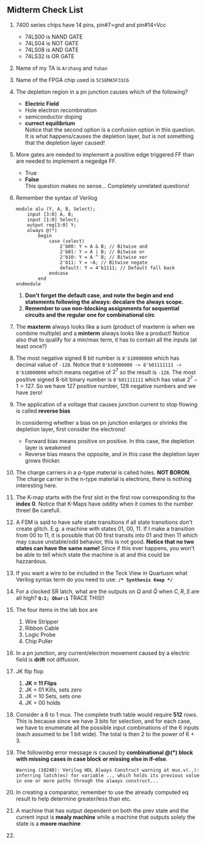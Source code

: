 ## Midterm Check List
1. 7400 series chips have 14 pins, pin#7=gnd and pin#14=Vcc  
    - 74LS00 is NAND GATE
    - 74LS04 is NOT GATE
    - 74LS08 is AND GATE
    - 74LS32 is OR GATE
2. Name of my TA is `Arzhang` and `Yuhan`
3. Name of the FPGA chip used is `5CSEMA5F31C6`
4. The depletion region in a pn junction causes which of the following?
    - **Electric Field**
    - Hole electron recombination
    - semiconductor doping
    - **currect equilibrium**  
    Notice that the second option is a confusion option in this question. It is what happens/causes the depletion layer, but is not something that the depletion layer caused!
5. More gates are needed to implement a positive edge triggered FF than are needed to implement a negedge FF.
    - True
    - **False**  
    This question makes no sense... Completely unrelated questions!  
6. Remember the syntax of Verilog
    ``````
    module alu (Y, A, B, Select);
        input [3:0] A, B;
        input [1:0] Select;
        output reg[3:0] Y;
        always @(*)
            begin
                case (select)
                    2'b00: Y = A & B; // Bitwise and
                    2'b01: Y = A | B; // Bitwise or
                    2'b10: Y = A ^ B; // Bitwise xor
                    2'b11: Y = ~A; // Bitwise negate
                    default: Y = 4'b1111; // Default fall back
                endcase
            end
    endmodule
    ``````  
    1. **Don't forget the default case, and note the begin and end statements following the always: decalare the always scope.**
    2. **Remember to use non-blocking assignments for sequential circuits and the regular one for combinational circ**
7. The **maxterm** always looks like a sum (product of maxterm is when we combine multiple) and a **minterm** always looks like a product! Notice also that to qualify for a min/max term, it has to contain all the inputs (at least once?)
8. The most negative signed 8 bit number is `8'b10000000` which has decimal value of `-128`. Notice that `8'b10000000 -> 8'b01111111 -> 8'b10000000` which means negative of $2^7$ so the result is `-128`. The most positive signed 8-bit binary number is `8'b01111111` which has value $2^7 - 1 = 127$. So we have 127 positive number, 128 negative numbers and we have zero!
9. The application of a voltage that causes junction current to stop flowing is called **reverse bias**  
  
    In considering whether a bias on pn junction enlarges or shrinks the depletion layer, first consider the electrons! 
   - Forward bias means positive on positive. In this case, the depletion layer is weakened
   - Reverse bias means the opposite, and in this case the depletion layer grows thicker.
10. The charge carriers in a p-type material is called holes. **NOT BORON**. The charge carrier in the n-type material is electrons, there is nothing interesting here. 
11. The K-map starts with the first slot in the first row corresponding to the **index 0**. Notice that K-Maps have oddity when it comes to the number three! Be carefull.
12. A FSM is said to have safe state transitions if all state transitions don't create glitch. E.g. a machine with states 01, 00, 11. If I make a transition from 00 to 11, it is possible that 00 first transits into 01 and then 11 which may cause unstable/odd behavior, this is not good. **Notice that no two states can have the same name!** Since if this ever happens, you won't be able to tell which state the machine is at and this could be hazzardous.
13. If you want a wire to be included in the Teck View in Quartusm what Verilog syntax term do you need to use: **```/* Synthesis Keep */```**
14. For a clocked SR latch, what are the outputs on $Q$ and $\bar{Q}$ when $C, R, S$ are all high? **```Q:1; Qbar:1```** TRACE THIS!!
15. The four items in the lab box are
    1.  Wire Stripper
    2.  Ribbon Cable
    3.  Logic Probe
    4.  Chip Puller
16. In a pn junction, any current/electron movement caused by a electric field is **drift** not diffusion.
17. JK flip flop
    1.  **JK = 11 Flips**
    2.  JK = 01 Kills, sets zero
    3.  JK = 10 Sets, sets one
    4.  JK = 00 holds
18. Consider a 6 to 1 mux. The complete truth table would require **512** rows. This is because since we have 3 bits for selection, and for each case, we have to enumerate all the possible input combinations of the 6 inputs (each assumed to be 1 bit wide). The total is then 2 to the power of 6 + 3.
19. The followinbg error message is caused by **combinational @(*) block with missing cases in case block or missing else in if-else**.
    ``````
    Warning (10240): Verilog HDL Always Construct warning at mux.v(..): inferring latch(es) for variable .., which holds its previous value in one or more paths through the always construct...
    ``````
20. In creating a comparator, remember to use the already computed eq result to help determine greater/less than etc. 
21. A machine that has output dependent on both the prev state and the current input is **mealy machine** while a machine that outputs solely the state is a **moore machine**  
22. 